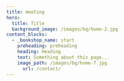 ```yaml
---
title: meeting
hero:
  title: Title
  background_image: /images/bg/home-2.jpg
content_blocks:
  - _bookshop_name: start
    preheading: preheading
    heading: Heading
    text: Something about this page...
    image_path: /images/bg/home-7.jpg
      url: /contact/
---
```

